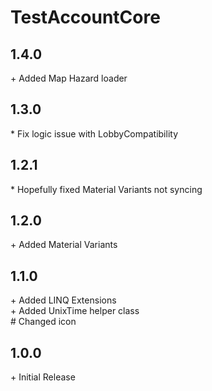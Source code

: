 # TestAccountCore

## 1.4.0

\+ Added Map Hazard loader<br>

## 1.3.0

\* Fix logic issue with LobbyCompatibility<br>

## 1.2.1

\* Hopefully fixed Material Variants not syncing<br>

## 1.2.0

\+ Added Material Variants<br>

## 1.1.0

\+ Added LINQ Extensions<br>
\+ Added UnixTime helper class<br>
\# Changed icon<br>

## 1.0.0

\+ Initial Release<br>
